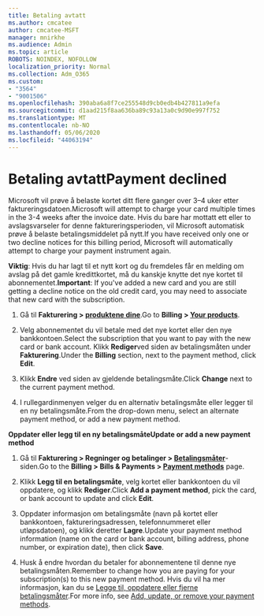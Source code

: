 ```yaml
---
title: Betaling avtatt
ms.author: cmcatee
author: cmcatee-MSFT
manager: mnirkhe
ms.audience: Admin
ms.topic: article
ROBOTS: NOINDEX, NOFOLLOW
localization_priority: Normal
ms.collection: Adm_O365
ms.custom:
- "3564"
- "9001506"
ms.openlocfilehash: 390aba6a8f7ce255548d9cb0edb4b427811a9efa
ms.sourcegitcommit: d1aad215f8aa636ba89c93a13a0c9d90e997f752
ms.translationtype: MT
ms.contentlocale: nb-NO
ms.lasthandoff: 05/06/2020
ms.locfileid: "44063194"
---
```

# <a name="payment-declined"></a><span data-ttu-id="9a0b9-102">Betaling avtatt</span><span class="sxs-lookup"><span data-stu-id="9a0b9-102">Payment declined</span></span>

<span data-ttu-id="9a0b9-103">Microsoft vil prøve å belaste kortet ditt flere ganger over 3–4 uker etter faktureringsdatoen.</span><span class="sxs-lookup"><span data-stu-id="9a0b9-103">Microsoft will attempt to charge your card multiple times in the 3-4 weeks after the invoice date.</span></span>  <span data-ttu-id="9a0b9-104">Hvis du bare har mottatt ett eller to avslagsvarseler for denne faktureringsperioden, vil Microsoft automatisk prøve å belaste betalingsmiddelet på nytt.</span><span class="sxs-lookup"><span data-stu-id="9a0b9-104">If you have received only one or two decline notices for this billing period, Microsoft will automatically attempt to charge your payment instrument again.</span></span>  

<span data-ttu-id="9a0b9-105">**Viktig**: Hvis du har lagt til et nytt kort og du fremdeles får en melding om avslag på det gamle kredittkortet, må du kanskje knytte det nye kortet til abonnementet.</span><span class="sxs-lookup"><span data-stu-id="9a0b9-105">**Important**: If you've added a new card and you are still getting a decline notice on the old credit card, you may need to associate that new card with the subscription.</span></span>

1. <span data-ttu-id="9a0b9-106">Gå til **Fakturering > [produktene dine](https://go.microsoft.com/fwlink/p/?linkid=842054)**.</span><span class="sxs-lookup"><span data-stu-id="9a0b9-106">Go to **Billing > [Your products](https://go.microsoft.com/fwlink/p/?linkid=842054)**.</span></span>

2. <span data-ttu-id="9a0b9-107">Velg abonnementet du vil betale med det nye kortet eller den nye bankkontoen.</span><span class="sxs-lookup"><span data-stu-id="9a0b9-107">Select the subscription that you want to pay with the new card or bank account.</span></span> <span data-ttu-id="9a0b9-108">Klikk **Rediger**ved siden av betalingsmåten under **Fakturering**.</span><span class="sxs-lookup"><span data-stu-id="9a0b9-108">Under the **Billing** section, next to the payment method, click **Edit**.</span></span>

3. <span data-ttu-id="9a0b9-109">Klikk **Endre** ved siden av gjeldende betalingsmåte.</span><span class="sxs-lookup"><span data-stu-id="9a0b9-109">Click **Change** next to the current payment method.</span></span>

4. <span data-ttu-id="9a0b9-110">I rullegardinmenyen velger du en alternativ betalingsmåte eller legger til en ny betalingsmåte.</span><span class="sxs-lookup"><span data-stu-id="9a0b9-110">From the drop-down menu, select an alternate payment method, or add a new payment method.</span></span>

<span data-ttu-id="9a0b9-111">**Oppdater eller legg til en ny betalingsmåte**</span><span class="sxs-lookup"><span data-stu-id="9a0b9-111">**Update or add a new payment method**</span></span>

1. <span data-ttu-id="9a0b9-112">Gå til **Fakturering > Regninger og betalinger > [Betalingsmåter](https://go.microsoft.com/fwlink/p/?linkid=2018806)**-siden.</span><span class="sxs-lookup"><span data-stu-id="9a0b9-112">Go to the **Billing > Bills & Payments > [Payment methods](https://go.microsoft.com/fwlink/p/?linkid=2018806)** page.</span></span>

2. <span data-ttu-id="9a0b9-113">Klikk **Legg til en betalingsmåte**, velg kortet eller bankkontoen du vil oppdatere, og klikk **Rediger**.</span><span class="sxs-lookup"><span data-stu-id="9a0b9-113">Click **Add a payment method**, pick the card, or bank account to update and click **Edit**.</span></span>

3. <span data-ttu-id="9a0b9-114">Oppdater informasjon om betalingsmåte (navn på kortet eller bankkontoen, faktureringsadressen, telefonnummeret eller utløpsdatoen), og klikk deretter **Lagre**.</span><span class="sxs-lookup"><span data-stu-id="9a0b9-114">Update your payment method information (name on the card or bank account, billing address, phone number, or expiration date), then click **Save**.</span></span>

4. <span data-ttu-id="9a0b9-115">Husk å endre hvordan du betaler for abonnementene til denne nye betalingsmåten.</span><span class="sxs-lookup"><span data-stu-id="9a0b9-115">Remember to change how you are paying for your subscription(s) to this new payment method.</span></span> <span data-ttu-id="9a0b9-116">Hvis du vil ha mer informasjon, kan du se [Legge til, oppdatere eller fjerne betalingsmåter](https://go.microsoft.com/fwlink/?linkid=2118133).</span><span class="sxs-lookup"><span data-stu-id="9a0b9-116">For more info, see [Add, update, or remove your payment methods](https://go.microsoft.com/fwlink/?linkid=2118133).</span></span>
